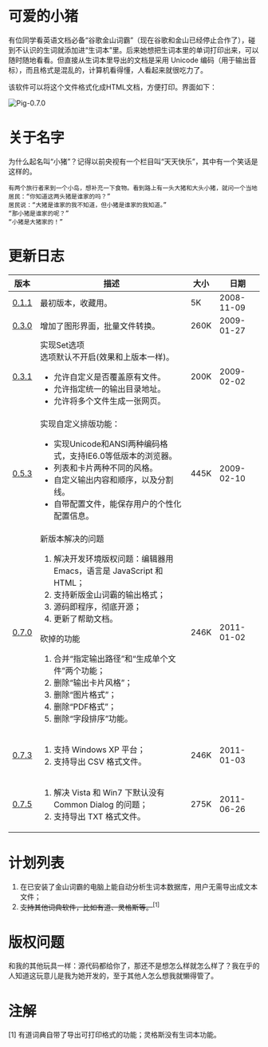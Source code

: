 # 可爱的小猪

有位同学看英语文档必备“谷歌金山词霸”（现在谷歌和金山已经停止合作了），碰到不认识的生词就添加进“生词本”里。后来她想把生词本里的单词打印出来，可以随时随地看看。但直接从生词本里导出的文档是采用 Unicode 编码（用于输出音标），而且格式是混乱的，计算机看得懂，人看起来就很吃力了。

该软件可以将这个文件格式化成HTML文档，方便打印。界面如下：

![Pig-0.7.0](http://redraiment.com/resources/figure/pig/070-1.gif)

# 关于名字

为什么起名叫“小猪”？记得以前央视有一个栏目叫“天天快乐”，其中有一个笑话是这样的。

    有两个旅行者来到一个小岛，想补充一下食物。看到路上有一头大猪和大头小猪，就问一个当地居民：“你知道这两头猪是谁家的吗？”
    居民说：“大猪是谁家的我不知道，但小猪是谁家的我知道。”
    “那小猪是谁家的呢？”
    “小猪是大猪家的！”

# 更新日志

<table>
  <thead>
    <tr>
      <th>版本</th>
      <th>描述</th>
      <th>大小</th>
      <th>日期</th>
    </tr>
  </thead>
  <tbody>
    <tr>
      <td><a href="http://pig-formatter.googlecode.com/files/Pig_0_1_1.rar" target="_blank">0.1.1</a></td>
      <td>最初版本，收藏用。</td>
      <td>5K</td>
      <td>2008-11-09</td>
    </tr>
    <tr>
      <td><a href="http://pig-formatter.googlecode.com/files/Pig_0_3_0.rar" target="_blank">0.3.0</a></td>
      <td>增加了图形界面，批量文件转换。</td>
      <td>260K</td>
      <td>2009-01-27</td>
    </tr>
    <tr>
      <td><a href="http://pig-formatter.googlecode.com/files/Pig_0_3_1.rar" target="_blank">0.3.1</a></td>
      <td>实现Set选项<br>选项默认不开启(效果和上版本一样)。
        <ul>
          <li>允许自定义是否覆盖原有文件。</li>
          <li>允许指定统一的输出目录地址。</li>
          <li>允许将多个文件生成一张网页。</li>
        </ul>
      </td>
      <td>200K</td>
      <td>2009-02-02</td>
    </tr>
    <tr>
      <td><a href="http://pig-formatter.googlecode.com/files/Pig_0_5_3.rar" target="_blank">0.5.3</a></td>
      <td>
        实现自定义排版功能：
        <ul>
          <li>实现Unicode和ANSI两种编码格式，支持IE6.0等低版本的浏览器。</li>
          <li>列表和卡片两种不同的风格。</li>
          <li>自定义输出内容和顺序，以及分割线。</li>
          <li>自带配置文件，能保存用户的个性化配置信息。</li>
        </ul>
      </td>
      <td>445K</td>
      <td>2009-02-10</td>
    </tr>
    <tr>
      <td><a href="http://pig-formatter.googlecode.com/files/Pig_0_7_0.7z" target="_blank">0.7.0</a></td>
      <td>
        新版本解决的问题
        <ol>
          <li>解决开发环境版权问题：编辑器用 Emacs，语言是 JavaScript 和 HTML；</li>
          <li>支持新版金山词霸的输出格式；</li>
          <li>源码即程序，彻底开源；</li>
          <li>更新了帮助文档。</li>
        </ol>
        砍掉的功能
        <ol>
          <li>合并“指定输出路径”和“生成单个文件”两个功能；</li>
          <li>删除“输出卡片风格”；</li>
          <li>删除“图片格式”；</li>
          <li>删除“PDF格式”；</li>
          <li>删除“字段排序”功能。</li>
        </ol>
      </td>
      <td>246K</td>
      <td>2011-01-02</td>
    </tr>
    <tr>
      <td><a href="http://pig-formatter.googlecode.com/files/Pig_0_7_3.7z" target="_blank">0.7.3</a></td>
      <td>
        <ol>
          <li>支持 Windows XP 平台；</li>
          <li>支持导出 CSV 格式文件。</li>
        </ol>
      </td>
      <td>246K</td>
      <td>2011-01-03</td>
    </tr>
    <tr>
      <td><a href="http://pig-formatter.googlecode.com/files/Pig_0_7_5.zip" target="_blank">0.7.5</a></td>
      <td>
        <ol>
          <li>解决 Vista 和 Win7 下默认没有 Common Dialog 的问题；</li>
          <li>支持导出 TXT 格式文件。</li>
        </ol>
      </td>
      <td>275K</td>
      <td>2011-06-26</td>
    </tr>
  </tbody>
</table>

# 计划列表

1. 在已安装了金山词霸的电脑上能自动分析生词本数据库，用户无需导出成文本文件；
2. ~~支持其他词典软件，比如有道、灵格斯等。~~<sup>[1]</sup>

# 版权问题

和我的其他玩具一样：源代码都给你了，那还不是想怎么样就怎么样了？我在乎的人知道这玩意儿是我为她开发的，至于其他人怎么想我就懒得管了。

#  注解 

[1] 有道词典自带了导出可打印格式的功能；灵格斯没有生词本功能。
